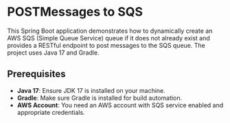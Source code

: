 # POSTMessages to SQS

This Spring Boot application demonstrates how to dynamically create an AWS SQS (Simple Queue Service) queue if it does not already exist and provides a RESTful endpoint to post messages to the SQS queue. The project uses Java 17 and Gradle.



## Prerequisites

- **Java 17**: Ensure JDK 17 is installed on your machine.
- **Gradle**: Make sure Gradle is installed for build automation.
- **AWS Account**: You need an AWS account with SQS service enabled and appropriate credentials.


